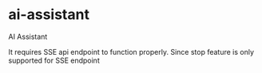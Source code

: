 # ai-assistant
AI Assistant

It requires SSE api endpoint to function properly. Since stop feature is only supported for SSE endpoint
